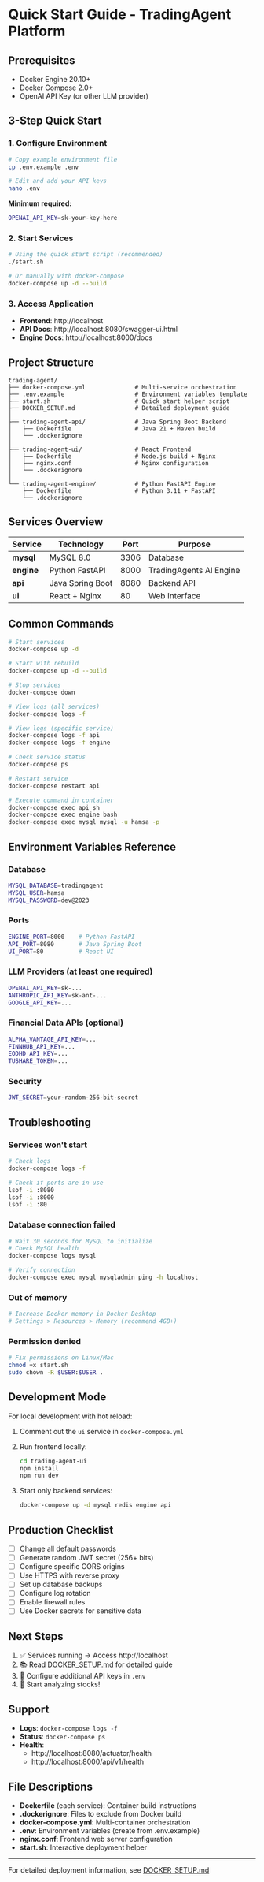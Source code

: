 # Quick Start Guide - TradingAgent Platform

## Prerequisites

- Docker Engine 20.10+
- Docker Compose 2.0+
- OpenAI API Key (or other LLM provider)

## 3-Step Quick Start

### 1. Configure Environment

```bash
# Copy example environment file
cp .env.example .env

# Edit and add your API keys
nano .env
```

**Minimum required:**
```bash
OPENAI_API_KEY=sk-your-key-here
```

### 2. Start Services

```bash
# Using the quick start script (recommended)
./start.sh

# Or manually with docker-compose
docker-compose up -d --build
```

### 3. Access Application

- **Frontend**: http://localhost
- **API Docs**: http://localhost:8080/swagger-ui.html
- **Engine Docs**: http://localhost:8000/docs

## Project Structure

```
trading-agent/
├── docker-compose.yml              # Multi-service orchestration
├── .env.example                    # Environment variables template
├── start.sh                        # Quick start helper script
├── DOCKER_SETUP.md                 # Detailed deployment guide
│
├── trading-agent-api/              # Java Spring Boot Backend
│   ├── Dockerfile                  # Java 21 + Maven build
│   └── .dockerignore
│
├── trading-agent-ui/               # React Frontend
│   ├── Dockerfile                  # Node.js build + Nginx
│   ├── nginx.conf                  # Nginx configuration
│   └── .dockerignore
│
└── trading-agent-engine/           # Python FastAPI Engine
    ├── Dockerfile                  # Python 3.11 + FastAPI
    └── .dockerignore
```

## Services Overview

| Service | Technology | Port | Purpose |
|---------|-----------|------|---------|
| **mysql** | MySQL 8.0 | 3306 | Database |
| **engine** | Python FastAPI | 8000 | TradingAgents AI Engine |
| **api** | Java Spring Boot | 8080 | Backend API |
| **ui** | React + Nginx | 80 | Web Interface |

## Common Commands

```bash
# Start services
docker-compose up -d

# Start with rebuild
docker-compose up -d --build

# Stop services
docker-compose down

# View logs (all services)
docker-compose logs -f

# View logs (specific service)
docker-compose logs -f api
docker-compose logs -f engine

# Check service status
docker-compose ps

# Restart service
docker-compose restart api

# Execute command in container
docker-compose exec api sh
docker-compose exec engine bash
docker-compose exec mysql mysql -u hamsa -p
```

## Environment Variables Reference

### Database
```bash
MYSQL_DATABASE=tradingagent
MYSQL_USER=hamsa
MYSQL_PASSWORD=dev@2023
```

### Ports
```bash
ENGINE_PORT=8000    # Python FastAPI
API_PORT=8080       # Java Spring Boot
UI_PORT=80          # React UI
```

### LLM Providers (at least one required)
```bash
OPENAI_API_KEY=sk-...
ANTHROPIC_API_KEY=sk-ant-...
GOOGLE_API_KEY=...
```

### Financial Data APIs (optional)
```bash
ALPHA_VANTAGE_API_KEY=...
FINNHUB_API_KEY=...
EODHD_API_KEY=...
TUSHARE_TOKEN=...
```

### Security
```bash
JWT_SECRET=your-random-256-bit-secret
```

## Troubleshooting

### Services won't start
```bash
# Check logs
docker-compose logs -f

# Check if ports are in use
lsof -i :8080
lsof -i :8000
lsof -i :80
```

### Database connection failed
```bash
# Wait 30 seconds for MySQL to initialize
# Check MySQL health
docker-compose logs mysql

# Verify connection
docker-compose exec mysql mysqladmin ping -h localhost
```

### Out of memory
```bash
# Increase Docker memory in Docker Desktop
# Settings > Resources > Memory (recommend 4GB+)
```

### Permission denied
```bash
# Fix permissions on Linux/Mac
chmod +x start.sh
sudo chown -R $USER:$USER .
```

## Development Mode

For local development with hot reload:

1. Comment out the `ui` service in `docker-compose.yml`
2. Run frontend locally:
   ```bash
   cd trading-agent-ui
   npm install
   npm run dev
   ```

3. Start only backend services:
   ```bash
   docker-compose up -d mysql redis engine api
   ```

## Production Checklist

- [ ] Change all default passwords
- [ ] Generate random JWT secret (256+ bits)
- [ ] Configure specific CORS origins
- [ ] Use HTTPS with reverse proxy
- [ ] Set up database backups
- [ ] Configure log rotation
- [ ] Enable firewall rules
- [ ] Use Docker secrets for sensitive data

## Next Steps

1. ✅ Services running → Access http://localhost
2. 📚 Read [DOCKER_SETUP.md](DOCKER_SETUP.md) for detailed guide
3. 🔧 Configure additional API keys in `.env`
4. 🚀 Start analyzing stocks!

## Support

- **Logs**: `docker-compose logs -f`
- **Status**: `docker-compose ps`
- **Health**:
  - http://localhost:8080/actuator/health
  - http://localhost:8000/api/v1/health

## File Descriptions

- **Dockerfile** (each service): Container build instructions
- **.dockerignore**: Files to exclude from Docker build
- **docker-compose.yml**: Multi-container orchestration
- **.env**: Environment variables (create from .env.example)
- **nginx.conf**: Frontend web server configuration
- **start.sh**: Interactive deployment helper

---

For detailed deployment information, see [DOCKER_SETUP.md](DOCKER_SETUP.md)
